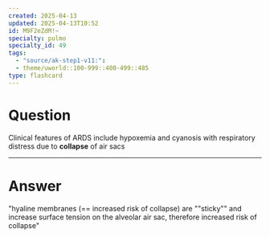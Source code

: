 ```yaml
---
created: 2025-04-13
updated: 2025-04-13T10:52
id: M9F2eZdM!~
specialty: pulmo
specialty_id: 49
tags:
  - "source/ak-step1-v11:": 
  - theme/uworld::100-999::400-499::485
type: flashcard
---
```


# Question
Clinical features of ARDS include hypoxemia and cyanosis  with respiratory distress due to **collapse** of air sacs

---

# Answer
"hyaline membranes (== increased risk of collapse) are ""sticky"" and increase surface tension on the alveolar air sac, therefore increased risk of collapse"